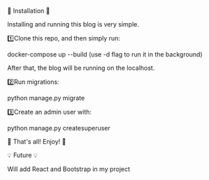 🍒 Installation 🍒

Installing and running this blog is very simple. 

1️⃣Clone this repo, and then simply run:

docker-compose up --build
(use -d flag to run it in the background)

After that, the blog will be running on the localhost.

2️⃣Run migrations:

python manage.py migrate

3️⃣Create an admin user with:

python manage.py createsuperuser

🦄 That's all! Enjoy! 🦄

💡 Future 💡

Will add React and Bootstrap in my project
